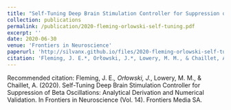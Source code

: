 ```yaml
---
title: "Self-Tuning Deep Brain Stimulation Controller for Suppression of Beta Oscillations: Analytical Derivation and Numerical Validation"
collection: publications
permalink: /publication/2020-fleming-orlowski-self-tuning.pdf
excerpt: ''
date: 2020-06-30
venue: 'Frontiers in Neuroscience'
paperurl: 'http://silvanx.github.io/files/2020-fleming-orlowski-self-tuning.pdf'
citation: 'Fleming, J. E.*, Orłowski, J.*, Lowery, M. M., & Chaillet, A. (2020). Self-Tuning Deep Brain Stimulation Controller for Suppression of Beta Oscillations: Analytical Derivation and Numerical Validation. In Frontiers in Neuroscience (Vol. 14). Frontiers Media SA.'
---
```


Recommended citation: Fleming, J. E.*, Orłowski, J.*, Lowery, M. M., & Chaillet, A. (2020). Self-Tuning Deep Brain Stimulation Controller for Suppression of Beta Oscillations: Analytical Derivation and Numerical Validation. In Frontiers in Neuroscience (Vol. 14). Frontiers Media SA.
